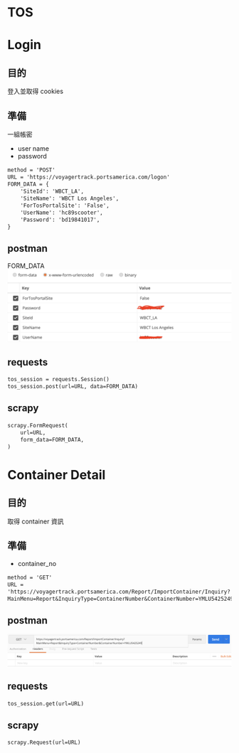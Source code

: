 # TOS

# Login

## 目的
登入並取得 cookies

## 準備
一組帳密
* user name
* password

```
method = 'POST'
URL = 'https://voyagertrack.portsamerica.com/logon'
FORM_DATA = {
    'SiteId': 'WBCT_LA',
    'SiteName': 'WBCT Los Angeles',
    'ForTosPortalSite': 'False',
    'UserName': 'hc89scooter',
    'Password': 'bd19841017',
}
```

## postman

FORM_DATA
![](./picture/login_form_data.png)

## requests

```
tos_session = requests.Session()
tos_session.post(url=URL, data=FORM_DATA)
```

## scrapy

```
scrapy.FormRequest(
    url=URL,
    form_data=FORM_DATA,
)
```


# Container Detail

## 目的
取得 container 資訊

## 準備
* container_no

```
method = 'GET'
URL = 'https://voyagertrack.portsamerica.com/Report/ImportContainer/Inquiry?MainMenu=Report&InquiryType=ContainerNumber&ContainerNumber=YMLU5425249'
```

## postman
![](./picture/container_detail.png)

## requests

```
tos_session.get(url=URL)
```

## scrapy

```
scrapy.Request(url=URL)
```
